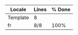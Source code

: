 |  Locale  |  Lines  | % Done|
|----------|---------|-------|
| Template |       8 |       |
| fr       |     8/8 |  100% |
